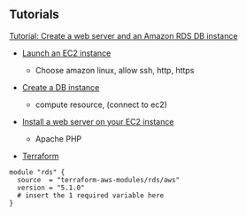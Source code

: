 ## Tutorials

[Tutorial: Create a web server and an Amazon RDS DB instance](https://docs.aws.amazon.com/AmazonRDS/latest/UserGuide/TUT_WebAppWithRDS.html)

- [Launch an EC2 instance](https://docs.aws.amazon.com/AmazonRDS/latest/UserGuide/CHAP_Tutorials.WebServerDB.LaunchEC2.html)
  - Choose amazon linux, allow ssh, http, https
- [Create a DB instance](https://docs.aws.amazon.com/AmazonRDS/latest/UserGuide/CHAP_Tutorials.WebServerDB.CreateDBInstance.html)
  - compute resource, (connect to ec2)
- [Install a web server on your EC2 instance](https://docs.aws.amazon.com/AmazonRDS/latest/UserGuide/CHAP_Tutorials.WebServerDB.CreateWebServer.html)

  - Apache PHP

- [Terraform](https://registry.terraform.io/modules/terraform-aws-modules/rds/aws/latest/examples/complete-postgres)

```
module "rds" {
  source  = "terraform-aws-modules/rds/aws"
  version = "5.1.0"
  # insert the 1 required variable here
}
```
